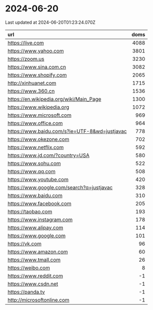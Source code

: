 # 2024-06-20

<!-- BEGIN -->
Last updated at 2024-06-20T01:23:24.070Z

url | doms
:- | -:
https://live.com | 4088
https://www.yahoo.com | 3801
https://zoom.us | 3230
https://www.sina.com.cn | 3082
https://www.shopify.com | 2065
http://xinhuanet.com | 1715
https://www.360.cn | 1536
https://en.wikipedia.org/wiki/Main_Page | 1300
https://www.wikipedia.org | 1072
https://www.microsoft.com | 969
https://www.office.com | 964
https://www.baidu.com/s?ie=UTF-8&wd=justjavac | 778
https://www.okezone.com | 702
https://www.netflix.com | 592
https://www.jd.com/?country=USA | 580
https://www.sohu.com | 522
https://www.qq.com | 508
https://www.youtube.com | 420
https://www.google.com/search?q=justjavac | 328
https://www.baidu.com | 310
https://www.facebook.com | 205
https://taobao.com | 193
https://www.instagram.com | 178
https://www.alipay.com | 114
https://www.google.com | 101
https://vk.com | 96
https://www.amazon.com | 60
https://www.tmall.com | 26
https://weibo.com | 8
https://www.reddit.com | -1
https://www.csdn.net | -1
https://panda.tv | -1
http://microsoftonline.com | -1
<!-- END -->
